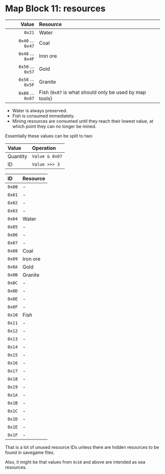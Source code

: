 # Map Block 11: resources

Value           | Resource
---------------:|:-------
`0x21`          | Water
`0x40` … `0x47` | Coal
`0x48` … `0x4F` | Iron ore
`0x50` … `0x57` | Gold
`0x58` … `0x5F` | Granite
`0x80` … `0x87` | Fish (`0x87` is what should only be used by map tools)

- Water is always preserved.
- Fish is consumed immediately.
- Mining resources are consumed until they reach their lowest value, at which point they can no longer be mined.

Essentially these values can be split to two:

Value    | Operation
:--------|:---------
Quantity | `Value & 0x07`
ID       | `Value >>> 3`

ID    | Resource
:-----|:---
`0x00`| -
`0x01`| -
`0x02`| -
`0x03`| -
`0x04`| Water
`0x05`| -
`0x06`| -
`0x07`| -
`0x08`| Coal
`0x09`| Iron ore
`0x0A`| Gold
`0x0B`| Granite
`0x0C`| -
`0x0D`| -
`0x0E`| -
`0x0F`| -
`0x10`| Fish
`0x11`| -
`0x12`| -
`0x13`| -
`0x14`| -
`0x15`| -
`0x16`| -
`0x17`| -
`0x18`| -
`0x19`| -
`0x1A`| -
`0x1B`| -
`0x1C`| -
`0x1D`| -
`0x1E`| -
`0x1F`| -

That is a lot of unused resource IDs unless there are hidden resources to be found in savegame files.

Also, it might be that values from `0x10` and above are intended as sea resources.
